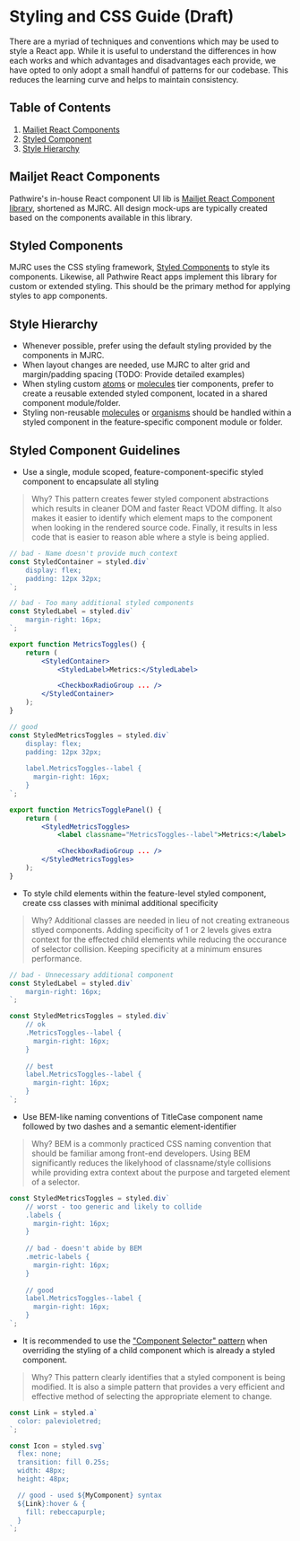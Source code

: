 # Styling and CSS Guide (Draft)

There are a myriad of techniques and conventions which may be used to style a React app. While it is useful to understand the differences in how each works and which advantages and disadvantages each provide, we have opted to only adopt a small handful of patterns for our codebase. This reduces the learning curve and helps to maintain consistency.

## Table of Contents

  1. [Mailjet React Components](#mailjet-react-components)
  1. [Styled Component](#styled-components)
  1. [Style Hierarchy](#style-hierarchy)

## Mailjet React Components

Pathwire's in-house React component UI lib is [Mailjet React Component library](https://storybook.mailjet.tech/), shortened as MJRC. All design mock-ups are typically created based on the components available in this library.

## Styled Components

MJRC uses the CSS styling framework, [Styled Components](https://styled-components.com/) to style its components. Likewise, all Pathwire React apps implement this library for custom or extended styling. This should be the primary method for applying styles to app components.

## Style Hierarchy

* Whenever possible, prefer using the default styling provided by the components in MJRC.
* When layout changes are needed, use MJRC to alter grid and margin/padding spacing (TODO: Provide detailed examples)
* When styling custom [atoms](https://atomicdesign.bradfrost.com/chapter-2/#atoms) or [molecules](https://atomicdesign.bradfrost.com/chapter-2/#molecules) tier components, prefer to create a reusable extended styled component, located in a shared component module/folder.
* Styling non-reusable [molecules](https://atomicdesign.bradfrost.com/chapter-2/#molecules) or [organisms](https://atomicdesign.bradfrost.com/chapter-2/#organisms) should be handled within a styled component in the feature-specific component module or folder.

## Styled Component Guidelines

* Use a single, module scoped, feature-component-specific styled component to encapsulate all styling

> Why? This pattern creates fewer styled component abstractions which results in cleaner DOM and faster React VDOM diffing. It also makes it easier to identify which element maps to the component when looking in the rendered source code. Finally, it results in less code that is easier to reason able where a style is being applied.

```jsx
// bad - Name doesn't provide much context
const StyledContainer = styled.div`
    display: flex;
    padding: 12px 32px;
`;

// bad - Too many additional styled components
const StyledLabel = styled.div`
    margin-right: 16px;
`;

export function MetricsToggles() {
    return (
        <StyledContainer>
            <StyledLabel>Metrics:</StyledLabel>

            <CheckboxRadioGroup ... />
        </StyledContainer>
    );
}

// good
const StyledMetricsToggles = styled.div`
    display: flex;
    padding: 12px 32px;
    
    label.MetricsToggles--label {
      margin-right: 16px;
    }
`;

export function MetricsTogglePanel() {
    return (
        <StyledMetricsToggles>
            <label classname="MetricsToggles--label">Metrics:</label>

            <CheckboxRadioGroup ... />
        </StyledMetricsToggles>
    );
}
```

* To style child elements within the feature-level styled component, create css classes with minimal additional specificity

> Why? Additional classes are needed in lieu of not creating extraneous stlyed components. Adding specificity of 1 or 2 levels gives extra context for the effected child elements while reducing the occurance of selector collision. Keeping specificity at a minimum ensures performance.  

```jsx
// bad - Unnecessary additional component
const StyledLabel = styled.div`
    margin-right: 16px;
`;

const StyledMetricsToggles = styled.div`
    // ok
    .MetricsToggles--label {
      margin-right: 16px;
    }
    
    // best
    label.MetricsToggles--label {
      margin-right: 16px;
    }
`;
```

* Use BEM-like naming conventions of TitleCase component name followed by two dashes and a semantic element-identifier

> Why? BEM is a commonly practiced CSS naming convention that should be familiar among front-end developers. Using BEM significantly reduces the likelyhood of classname/style collisions while providing extra context about the purpose and targeted element of a selector.

```jsx
const StyledMetricsToggles = styled.div`
    // worst - too generic and likely to collide
    .labels {
      margin-right: 16px;
    }
    
    // bad - doesn't abide by BEM
    .metric-labels {
      margin-right: 16px;
    }
    
    // good
    label.MetricsToggles--label {
      margin-right: 16px;
    }
`;
```

* It is recommended to use the ["Component Selector" pattern](https://styled-components.com/docs/advanced#referring-to-other-components) when overriding the styling of a child component which is already a styled component.

> Why? This pattern clearly identifies that a styled component is being modified. It is also a simple pattern that provides a very efficient and effective method of selecting the appropriate element to change.

```jsx
const Link = styled.a`
  color: palevioletred;
`;

const Icon = styled.svg`
  flex: none;
  transition: fill 0.25s;
  width: 48px;
  height: 48px;

  // good - used ${MyComponent} syntax
  ${Link}:hover & {
    fill: rebeccapurple;
  }
`;
```

